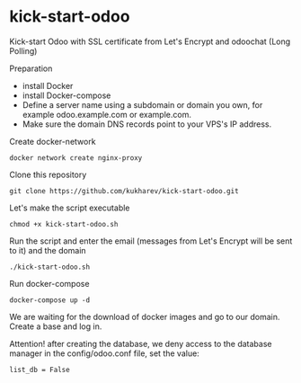 # kick-start-odoo
Kick-start Odoo with SSL certificate from Let's Encrypt and odoochat (Long Polling)

Preparation
 - install Docker
 - install Docker-compose
 - Define a server name using a subdomain or domain you own, for example odoo.example.com or example.com.
 - Make sure the domain DNS records point to your VPS's IP address.


Create docker-network

    docker network create nginx-proxy

Сlone this repository

    git clone https://github.com/kukharev/kick-start-odoo.git

Let's make the script executable

    chmod +x kick-start-odoo.sh

Run the script and enter the email (messages from Let's Encrypt will be sent to it) and the domain

    ./kick-start-odoo.sh

Run docker-compose

    docker-compose up -d

We are waiting for the download of docker images and go to our domain. Create a base and log in.

Attention! after creating the database, we deny access to the database manager in the config/odoo.conf file, set the value:

    list_db = False
